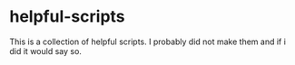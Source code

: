# helpful-scripts

This is a collection of helpful scripts. I probably did not make them and if i did it would say so.